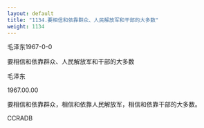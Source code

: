 ```yaml
---
layout: default
title: "1134.要相信和依靠群众、人民解放军和干部的大多数"
weight: 1134
---
```


毛泽东1967-0-0

要相信和依靠群众、人民解放军和干部的大多数

毛泽东

1967.00.00

要相信和依靠群众，相信和依靠人民解放军，相信和依靠干部的大多数。

CCRADB

